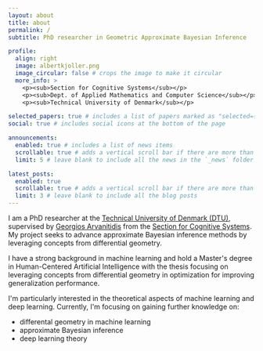 ```yaml
---
layout: about
title: about
permalink: /
subtitle: PhD researcher in Geometric Approximate Bayesian Inference 

profile:
  align: right
  image: albertkjoller.png
  image_circular: false # crops the image to make it circular
  more_info: >
    <p><sub>Section for Cognitive Systems</sub></p>
    <p><sub>Dept. of Applied Mathematics and Computer Science</sub></p>
    <p><sub>Technical University of Denmark</sub></p>

selected_papers: true # includes a list of papers marked as "selected={true}"
social: true # includes social icons at the bottom of the page

announcements:
  enabled: true # includes a list of news items
  scrollable: true # adds a vertical scroll bar if there are more than 3 news items
  limit: 5 # leave blank to include all the news in the `_news` folder

latest_posts:
  enabled: true
  scrollable: true # adds a vertical scroll bar if there are more than 3 new posts items
  limit: 3 # leave blank to include all the blog posts
---
```


I am a PhD researcher at the [Technical University of Denmark (DTU)](https://www.dtu.dk/english), supervised by [Georgios Arvanitidis](https://www2.compute.dtu.dk/~gear/) from  the [Section for Cognitive Systems](https://www.compute.dtu.dk/sections/cogsys). My project seeks to advance approximate Bayesian inference methods by leveraging concepts from differential geometry.

I have a strong background in machine learning and hold a Master's degree in Human-Centered Artificial Intelligence with the thesis focusing on leveraging concepts from differential geometry in optimization for improving generalization performance.

I'm particularly interested in the theoretical aspects of machine learning and deep learning. Currently, I'm focusing on gaining further knowledge on:
- differental geometry in machine learning
- approximate Bayesian inference
- deep learning theory

<!-- I hold a Master's in Human-Centered AI and a Bachelor's degree in AI and Data Science from DTU. During my studies I visited [École Polytechnique Fédérale de Lausanne (EPFL)](https://www.epfl.ch/en/) as an exchange student.  -->


<!-- 
Put your address / P.O. box / other info right below your picture. You can also disable any of these elements by editing `profile` property of the YAML header of your `_pages/about.md`. Edit `_bibliography/papers.bib` and Jekyll will render your [publications page](/al-folio/publications/) automatically. -->

